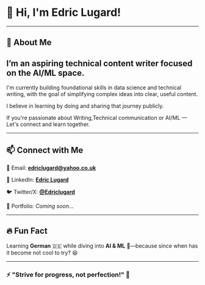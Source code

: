 # 👋 Hi, I'm Edric Lugard!
---
## 🚀 About Me ##
I’m an aspiring technical content writer focused on the AI/ML space.
---
I'm currently building foundational skills in data science and technical writing, with the goal of simplifying complex ideas into clear, useful content.

I believe in learning by doing and sharing that journey publicly.

If you're passionate about Writing,Technical communication or AI/ML — Let's connect and learn together.

---

## 📫 Connect with Me ##
📧 Email: **[edriclugard@yahoo.co.uk](mailto:edriclugard@yahoo.co.uk)**  

💼 LinkedIn: **[Edric Lugard](https://www.linkedin.com/in/edric-lugard-704557b6/)**  

🐦 Twitter/X: **[@Edriclugard](https://x.com/EdricLugard_)**  

📜 Portfolio: *Coming soon...*

---

## 🔥 Fun Fact ##
Learning **German** 🇩🇪 while diving into **AI & ML** 🤖—because since when has it become not cool to try? 😆

---
### ⚡ "Strive for progress, not perfection!" 🚀

